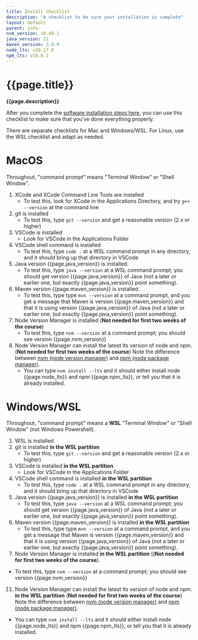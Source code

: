```yaml
---
title: Install Checklist
description: "A checklist to be sure your installation is complete"
layout: default
parent: info
nvm_version: v0.40.1
java_version: 21
maven_version: 3.9.9
node_lts: v20.17.0
npm_lts: v10.8.2
---
```


# {{page.title}} 

**{{page.description}}**

After you complete the [software installation steps here](https://ucsb-cs156.github.io/s25/info/software.html), you can use this checklist to make sure that you've done everything properly.

There are separate checklists for Mac and Windows/WSL.  For Linux, use the WSL checklist and adapt as needed.

# MacOS

Throughout, "command prompt" means "Terminal Window" or "Shell Window".

1. XCode and XCode Command Line Tools are installed
   * To test this, look for XCode in the Applications Directory, and try `g++ --version` at the command line
2. git is installed
   * To test this, type `git --version` and get a reasonable version (2.x or higher)
4. VSCode is installed
   * Look for VSCode in the Applications Folder
5. VSCode shell command is installed
   * To test this, type `code .` at a WSL command prompt in any directory, and it should bring up that directory in VSCode
6. Java version {{page.java_version}} is installed.
   * To test this, type `java --version` at a WSL command prompt; you should get version {{page.java_version}} of Java (not a later or earlier one, but exactly {{page.java_version}}  point something).
8. Maven version {{page.maven_version}} is installed.
   * To test this, type type `mvn --version` at a command prompt, and you get a message that Maven is version {{page.maven_version}} and that it is using version {{page.java_version}} of Java (not a later or earlier one, but exactly {{page.java_version}}  point something).
10. Node Version Manager is installed (**Not needed for first two weeks of the course**)    
    * To test this, type `nvm --version` at a command prompt; you should see version {{page.nvm_version}}
11. Node Version Manager can install the latest lts version of node and npm.  (**Not needed for first two weeks of the course**)
    Note the difference between [nvm (node version manager)](https://ucsb-cs156.github.io/topics/node/node_nvm.html) and [npm (node package manager)](https://ucsb-cs156.github.io/topics/node/node_npm.html).
    * You can type `nvm install --lts` and it should either install node {{page.node_lts}} and npm {{page.npm_lts}}, or tell you that it is already installed.

# Windows/WSL

Throughout, "command prompt" means a **WSL** "Terminal Window" or "Shell Window" (not Windows Powershell).

1. WSL is installed
2. git is installed **in the WSL partition**
   * To test this, type `git --version` and get a reasonable version (2.x or higher)
4. VSCode is installed **in the WSL partition**
   * Look for VSCode in the Applications Folder
5. VSCode shell command is installed **in the WSL partition**
   * To test this, type `code .` at a WSL command prompt in any directory, and it should bring up that directory in VSCode
6. Java version {{page.java_version}} is installed **in the WSL partition**
   * To test this, type `java --version` at a WSL command prompt; you should get version {{page.java_version}} of Java (not a later or earlier one, but exactly {{page.java_version}}  point something).
8. Maven version {{page.maven_version}} is installed **in the WSL partition**
   * To test this, type type `mvn --version` at a command prompt, and you get a message that Maven is version {{page.maven_version}} and that it is using version {{page.java_version}} of Java (not a later or earlier one, but exactly {{page.java_version}}  point something).
10. Node Version Manager is installed **in the WSL partition** ((**Not needed for first two weeks of the course**).
   * To test this, type `nvm --version` at a command prompt; you should see version {{page.nvm_version}}
11. Node Version Manager can install the latest lts version of node and npm. **in the WSL partition**  (**Not needed for first two weeks of the course**)
    Note the difference between [nvm (node version manager)](https://ucsb-cs156.github.io/topics/node/node_nvm.html) and [npm (node package manager)](https://ucsb-cs156.github.io/topics/node/node_npm.html).
   * You can type `nvm install --lts` and it should either install node {{page.node_lts}} and npm {{page.npm_lts}}, or tell you that it is already installed.
